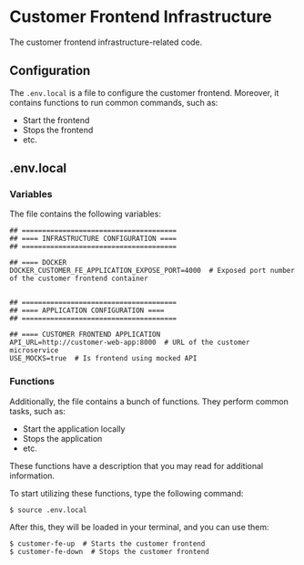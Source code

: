 # Customer Frontend Infrastructure

The customer frontend infrastructure-related code.

## Configuration

The `.env.local` is a file to configure the customer frontend. Moreover, it contains functions to run common
commands, such as:

* Start the frontend
* Stops the frontend
* etc.

## .env.local

### Variables

The file contains the following variables:

```shell
## ======================================
## ==== INFRASTRUCTURE CONFIGURATION ====
## ======================================

## ==== DOCKER
DOCKER_CUSTOMER_FE_APPLICATION_EXPOSE_PORT=4000  # Exposed port number of the customer frontend container


## ======================================
## ==== APPLICATION CONFIGURATION ====
## ======================================

## ==== CUSTOMER FRONTEND APPLICATION
API_URL=http://customer-web-app:8000  # URL of the customer microservice
USE_MOCKS=true  # Is frontend using mocked API
```

### Functions

Additionally, the file contains a bunch of functions. They perform common tasks, such as:

* Start the application locally
* Stops the application
* etc.

These functions have a description that you may read for additional information.

To start utilizing these functions, type the following command:
```shell
$ source .env.local
```

After this, they will be loaded in your terminal, and you can use them:

```shell
$ customer-fe-up  # Starts the customer frontend 
$ customer-fe-down  # Stops the customer frontend
```